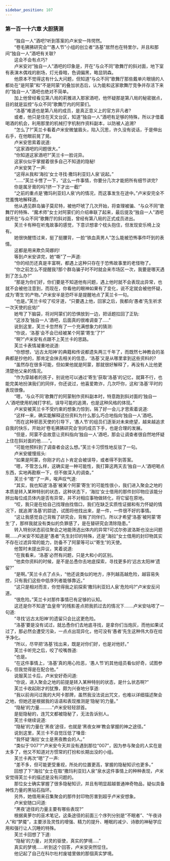 ```yaml
---
sidebar_position: 107
---
```

### 第一百一十六章 大胆猜测  


　　“独自一人”酒吧?听到答案的卢米安一阵愕然。  
　　“卷毛狒狒研究会”“愚人节”小组的创立者“洛基”居然也在特里尔，并且和那间“独自一人”酒吧有关联?  
　　这会不会有点巧?  
　　卢米安对“独自一人”酒吧的印象是，开在“与众不同”歌舞厅的斜对面，地下室有表演木偶戏的剧场，灯光昏暗，色调偏黑，略显阴森。  
　　他原本不觉得这有什么大问题，但知道“与众不同”歌舞厅那些戴单片眼镜的人都处在“是阿蒙”和“不是阿蒙”的叠加状态后，认为能和这家歌舞厅竞争并存活下来的“独自一人”酒吧也绝对不简单。  
　　加上他曾经看见第八局的莉雅进入那家酒吧，他怀疑那是第八局的秘密据点，目的就是监控“与众不同”歌舞厅内的阿蒙们。  
　　“洛基”难道也是第八局的成员，是真正意义上的官方非凡者?  
　　或者，他只是住在天文台区，知道“独自一人”酒吧有足够的特殊，所以才借着喝酒的机会，利用那里的机械打字机制作资料副本，以防被人追溯?  
　　“怎么了?”芙兰卡看着卢米安微皱眉头，陷入沉思，许久没有说话，于是伸出右手，在他眼前晃了晃。  
　　卢米安思索着说道:  
　　“这家酒吧的问题很大。”  
　　“你知道这家酒吧?”芙兰卡一脸诧异。  
　　这家伙似乎掌握着很多自己不知道的隐秘!  
　　卢米安笑了一声:  
　　“这得从我和‘海拉’女士寻找·撒玛利亚妇人泉’说起。”  
　　“……”芙兰卡愣了一下，“这么一件事情，你要分几次才能把所有细节讲完?  
　　你是属牙膏的吗?挤一下才出一截!”  
　　“之前的重点是‘撒玛利亚妇人泉’内的情况，而这事发生在途中。”卢米安完全不觉羞愧地解释道。  
　　他从遇见群岛骗子莫尼特，被他吓唬了几次开始，将查理被骗、“与众不同”歌舞厅的特殊、“魔术师”女士对阿蒙们的介绍串联了起来，最后提及“独自一人”酒吧就开在“与众不同”歌舞厅的斜对面，曾经有第八局的正式成员进出。  
　　芙兰卡有种在听鬼故事的感觉，下意识想拿个枕头抱住，但发现安乐椅上没有。  
　　她很快醒悟过来，挺了挺腰背，一脸“铁血真男人”怎么能被恐怖事件吓到的表情。  
　　这都是用来欺负简娜的!  
　　等到卢米安讲完，她“嘶”了一声道:  
　　“你的经历还真是丰富啊，都遇上这种只存在于恐怖故事里的老怪物了。  
　　“你之前怎么不提醒我?那个群岛骗子时不时就会来市场区一次，我要是哪天遇到了怎么办?”  
　　“那是为你们好，你们要是不知道他有问题，遇上他时就不会表现出异常，也就不会被他注意到，而现在，你看他的眼神如果有了变化，说不定就会被他怀疑，成为‘寄生’的产物。”卢米安半是恐吓半是提醒地点了芙兰卡一句。  
　　“也是。”芙兰卡咬了咬牙道，“只要遇上他，回家之后，我都向‘愚者’先生祈求一次天使的庇佑!”  
　　她甩了下脑袋，将对阿蒙们的恐惧放到一边，把话题拉回了正轨:  
　　“这涉及‘独自一人’酒吧，后面真的很难调查了..…”  
　　说到这里，芙兰卡忽然有了一个充满想象力的猜测:  
　　“你说，‘洛基’会不会已经被某个阿蒙‘寄生’了?”  
　　“啊?”卢米安有点跟不上芙兰卡的思路。  
　　芙兰卡表情凝重地说道:  
　　“你想想，‘远古太阳神’的典籍和传说都遗失两三千年了，而既然七神教会的圣典都是抄他的，那肯定会抹去相关的信息，‘洛基’又是从哪里拿到这些资料的?  
　　“虽然存在很多可能，但如果他就是阿蒙，那就很好解释了，再没有人比他更清楚他父亲的情况。  
　　“作为穿越者的孩子，别说他可以通过‘寄生’获取‘洛基’的记忆，就算不行，也能完美地扮演我们的同伴，你还说过，他喜爱欺诈，几次吓你，这和‘洛基’平时的表现很像。  
　　“嗯，‘与众不同’歌舞厅的阿蒙制作资料副本时，特意跑到斜对面的‘独自一人’酒吧使用机械打字机，误导可能的追溯，也是这种风格的体现。”  
　　卢米安被芙兰卡不受约束的想象力惊到，隔了好一会儿才思索着说道:  
　　“这样一来，确实能解释这份资料为什么那么巧合地指向‘独自一人’酒吧。  
　　“而在这种邪恶天使的引导下，‘愚人节’的组员们逐渐对未来绝望，越来越追求自我的快乐，开始对‘卷毛狒狒研究会’别的成员下手，也是合理的发展。  
　　“但是，阿蒙不会故意让资料指向‘独自一人’酒吧，那会让调查者很自然地怀疑上住在斜对面的他……”。  
　　“可能他预料到了调查者会这么想。”芙兰卡习惯性地反驳了一句。  
　　卢米安缓慢摇头:  
　　“如果是阿蒙，你刚才的占卜肯定会被误导，或者得不到答案。  
　　“嗯，不管怎么样，这确实是一种可能性，我打算这两天去‘独自一人’酒吧喝点东西，实地再勘察一下，但不做深入的调查。”  
　　芙兰卡“嗯”了一声，唉声叹气道:  
　　“其实，我也知道‘洛基’被某个阿蒙‘寄生’的可能性很小，我们进入聚会之地的本质是转入某种特别的状态，这种状态下，‘海拉’女士借用的那件封印物应该能分辨出每位成员体内是否有异常，并不对相应事物做转化，将它留在原地。  
　　“哎，我只是在给自己找理由找借口，我们在缺乏实质性证据和有力怀疑的情况下，就追溯‘洛基’的踪迹，试图将他找出来，是一件，一件很不好的事情。  
　　“这让我感觉自己背叛了研究会，背叛了同伴们，所以才希望‘洛基’被阿蒙‘寄生’了，那样我就没有类似的负罪感了，是在替研究会清除隐患。”  
　　转入特别状态前往聚会之地能筛选出体内的异常?可忒尔弥波洛斯也没出问题啊......卢米安不知道是“愚者”先生封印的特殊，还是“海拉”女士借用的封印物其实不存在过滤异常的能力，防备不了阿蒙等可以“寄生”的天使。  
　　他暂时未提出异议，笑着说道:  
　　“在我看来，‘洛基’必然有问题，只是大和小的区别。  
　　“他卖你资料的时候，是不是怂恿你去地底探索，寻找更多的‘远古太阳神’遗留?”  
　　“是啊。”芙兰卡点了点头，“他还说类似的地方，序列越高越危险，越容易失控，只有我们这些中低序列者能够靠近。”  
　　“这只是相对而言，你觉得我之前探索‘撒玛利亚妇人泉’危险吗?”卢米安反问道。  
　　“很危险。”芙兰卡对那件事情已有足够的认知。  
　　这还是你不知道“血皇帝”的残影差点把我抓过去的情况下…….卢米安咕哝了一句道:  
　　“寻找‘远古太阳神’的遗留只会比这更危险。  
　　“洛基’要是没有试过，就怂恿你们去地底寻找，是拿你们当炮灰，而他如果试过了，那必然会遭受污染，一点点出现异化，他可没有‘愚者’先生这种伟大存在给予净化。  
　　“所以，尽早把‘洛基’找出来，既是对你们好，也是对他好。”  
　　芙兰卡听完之后，咬了咬嘴唇道:  
　　“也是。  
　　“在这件事情上，‘洛基’真的用心险恶，‘愚人节’的其他组员看似好奇，试图参与，但我觉得是在配合他。”  
　　说服芙兰卡后，卢米安好奇问道:  
　　“你说，进入聚会之地的前提是转入某种特别的状态，是什么状态啊?”  
　　芙兰卡收起刚才的犹豫，颇为兴奋地分享道:  
　　“我以前询问过我的大阿卡那牌，虽然我没法说出咒文，也难以详细描述聚会之地，但她还是根据我的话语和表现推测是‘隐秘’的力量。”  
　　“隐秘’的力量.……...”卢米安轻轻颔首。  
　　是挺隐秘的，连咒文都被隐秘了，无法告诉别人。  
　　芙兰卡继续说道:  
　　“隐秘’的力量在‘黑夜’途径，也就是‘黑夜女神’教会掌握的神之途径。”  
　　说到这里，芙兰卡不自觉压低了嗓音:  
　　“我怀疑‘海拉’女士是黑夜教会的人。”  
　　“类似于‘007’?”卢米安今天并没有遇到那位“007”，因为参与聚会的人实在是太多了，他又不知道对方惯常的打扮和长期出没的小组。  
　　芙兰卡再次“嗯”了一声:  
　　“差不多，但可能更受重视，所处的位置更高，掌握的隐秘知识也更多。”  
　　回想了下“海拉”女士在取“撒玛利亚妇人泉”泉水这件事情上的种种表现，卢米安觉得芙兰卡的描述是没有问题的。  
　　那位女士确实掌握了很多隐秘知识，并且有明显超越普通神奇物品，疑似具备神性力量的黑钻石指环。  
　　另外，她借用来召集聚会的那件封印物厉害到超乎卢米安想象。  
　　卢米安随口问道:  
　　“黑夜’途径的力量主要有哪些表现?”  
　　根据奥萝尔的巫术笔记，这条途径的前面三个序列分别是“不眠者”、“午夜诗人”和“梦魇”，主要涉及灵性的增强、精力的提升、睡眠的减少、诗歌的神秘学应用和强行让人沉睡的特殊。  
　　芙兰卡回想了下道:  
　　“隐秘’的力量，对灵的驱使，真实的梦境..…”  
　　真实的梦境……听到这个回答，卢米安突然怔住。  
　　他记起了自己在科尔杜村废墟里做的那個真实梦境。  
